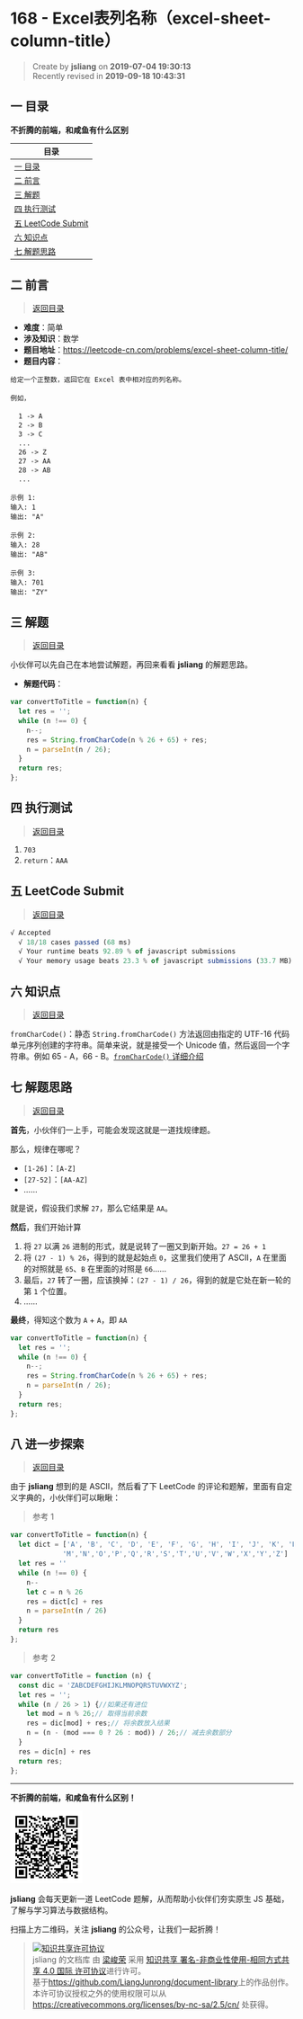 168 - Excel表列名称（excel-sheet-column-title）
===

> Create by **jsliang** on **2019-07-04 19:30:13**  
> Recently revised in **2019-09-18 10:43:31**

## <a name="chapter-one" id="chapter-one">一 目录</a>

**不折腾的前端，和咸鱼有什么区别**

| 目录 |
| --- | 
| [一 目录](#chapter-one) | 
| <a name="catalog-chapter-two" id="catalog-chapter-two"></a>[二 前言](#chapter-two) |
| <a name="catalog-chapter-three" id="catalog-chapter-three"></a>[三 解题](#chapter-three) |
| <a name="catalog-chapter-four" id="catalog-chapter-four"></a>[四 执行测试](#chapter-four) |
| <a name="catalog-chapter-five" id="catalog-chapter-five"></a>[五 LeetCode Submit](#chapter-five) |
| <a name="catalog-chapter-six" id="catalog-chapter-six"></a>[六 知识点](#chapter-six) |
| <a name="catalog-chapter-seven" id="catalog-chapter-seven"></a>[七 解题思路](#chapter-seven) |

## <a name="chapter-two" id="chapter-two">二 前言</a>

> [返回目录](#chapter-one)

* **难度**：简单
* **涉及知识**：数学
* **题目地址**：https://leetcode-cn.com/problems/excel-sheet-column-title/
* **题目内容**：

```
给定一个正整数，返回它在 Excel 表中相对应的列名称。

例如，

  1 -> A
  2 -> B
  3 -> C
  ...
  26 -> Z
  27 -> AA
  28 -> AB 
  ...

示例 1:
输入: 1
输出: "A"

示例 2:
输入: 28
输出: "AB"

示例 3:
输入: 701
输出: "ZY"
```

## <a name="chapter-three" id="chapter-three">三 解题</a>

> [返回目录](#chapter-one)

小伙伴可以先自己在本地尝试解题，再回来看看 **jsliang** 的解题思路。

* **解题代码**：

```js
var convertToTitle = function(n) {
  let res = '';
  while (n !== 0) {
    n--;
    res = String.fromCharCode(n % 26 + 65) + res;
    n = parseInt(n / 26);
  }
  return res;
};
```

## <a name="chapter-four" id="chapter-four">四 执行测试</a>

> [返回目录](#chapter-one)

1. `703`
2. `return`：`AAA`

## <a name="chapter-five" id="chapter-five">五 LeetCode Submit</a>

> [返回目录](#chapter-one)

```js
√ Accepted
  √ 18/18 cases passed (68 ms)
  √ Your runtime beats 92.89 % of javascript submissions
  √ Your memory usage beats 23.3 % of javascript submissions (33.7 MB)
```

## <a name="chapter-six" id="chapter-six">六 知识点</a>

> [返回目录](#chapter-one)

`fromCharCode()`：静态 `String.fromCharCode()` 方法返回由指定的 UTF-16 代码单元序列创建的字符串。简单来说，就是接受一个 Unicode 值，然后返回一个字符串。例如 65 - A，66 - B。[`fromCharCode()` 详细介绍](https://github.com/LiangJunrong/document-library/blob/master/JavaScript-library/JavaScript/%E5%86%85%E7%BD%AE%E5%AF%B9%E8%B1%A1/String/fromCharCode.md)

## <a name="chapter-seven" id="chapter-seven">七 解题思路</a>

> [返回目录](#chapter-one)

**首先**，小伙伴们一上手，可能会发现这就是一道找规律题。

那么，规律在哪呢？

* `[1-26]`：`[A-Z]`
* `[27-52]`：`[AA-AZ]`
* ……

就是说，假设我们求解 `27`，那么它结果是 `AA`。

**然后**，我们开始计算

1. 将 `27` 以满 `26` 进制的形式，就是说转了一圈又到新开始。`27 = 26 + 1`
2. 将 `(27 - 1) % 26`，得到的就是起始点 `0`，这里我们使用了 ASCII，`A` 在里面的对照就是 `65`、`B` 在里面的对照是 `66`……
3. 最后，`27` 转了一圈，应该换掉：`(27 - 1) / 26`，得到的就是它处在新一轮的第 `1` 个位置。
4. ……

**最终**，得知这个数为 `A` + `A`，即 `AA`

```js
var convertToTitle = function(n) {
  let res = '';
  while (n !== 0) {
    n--;
    res = String.fromCharCode(n % 26 + 65) + res;
    n = parseInt(n / 26);
  }
  return res;
};
```

## <a name="chapter-eight" id="chapter-eight">八 进一步探索</a>

> [返回目录](#chapter-one)

由于 **jsliang** 想到的是 ASCII，然后看了下 LeetCode 的评论和题解，里面有自定义字典的，小伙伴们可以瞅瞅：

> 参考 1

```js
var convertToTitle = function(n) {
  let dict = ['A', 'B', 'C', 'D', 'E', 'F', 'G', 'H', 'I', 'J', 'K', 'L',
             'M','N','O','P','Q','R','S','T','U','V','W','X','Y','Z']
  let res = ''
  while (n !== 0) {
    n--
    let c = n % 26
    res = dict[c] + res
    n = parseInt(n / 26)
  }
  return res
};
```

> 参考 2

```js
var convertToTitle = function (n) {
  const dic = 'ZABCDEFGHIJKLMNOPQRSTUVWXYZ';
  let res = '';
  while (n / 26 > 1) {//如果还有进位
    let mod = n % 26;// 取得当前余数
    res = dic[mod] + res;// 将余数放入结果
    n = (n - (mod === 0 ? 26 : mod)) / 26;// 减去余数部分
  }
  res = dic[n] + res
  return res;
};
```

---

**不折腾的前端，和咸鱼有什么区别！**

![图](../../../public-repertory/img/z-small-wechat-public-address.jpg)

**jsliang** 会每天更新一道 LeetCode 题解，从而帮助小伙伴们夯实原生 JS 基础，了解与学习算法与数据结构。

扫描上方二维码，关注 **jsliang** 的公众号，让我们一起折腾！

> <a rel="license" href="http://creativecommons.org/licenses/by-nc-sa/4.0/"><img alt="知识共享许可协议" style="border-width:0" src="https://i.creativecommons.org/l/by-nc-sa/4.0/88x31.png" /></a><br /><span xmlns:dct="http://purl.org/dc/terms/" property="dct:title">jsliang 的文档库</span> 由 <a xmlns:cc="http://creativecommons.org/ns#" href="https://github.com/LiangJunrong/document-library" property="cc:attributionName" rel="cc:attributionURL">梁峻荣</a> 采用 <a rel="license" href="http://creativecommons.org/licenses/by-nc-sa/4.0/">知识共享 署名-非商业性使用-相同方式共享 4.0 国际 许可协议</a>进行许可。<br />基于<a xmlns:dct="http://purl.org/dc/terms/" href="https://github.com/LiangJunrong/document-library" rel="dct:source">https://github.com/LiangJunrong/document-library</a>上的作品创作。<br />本许可协议授权之外的使用权限可以从 <a xmlns:cc="http://creativecommons.org/ns#" href="https://creativecommons.org/licenses/by-nc-sa/2.5/cn/" rel="cc:morePermissions">https://creativecommons.org/licenses/by-nc-sa/2.5/cn/</a> 处获得。